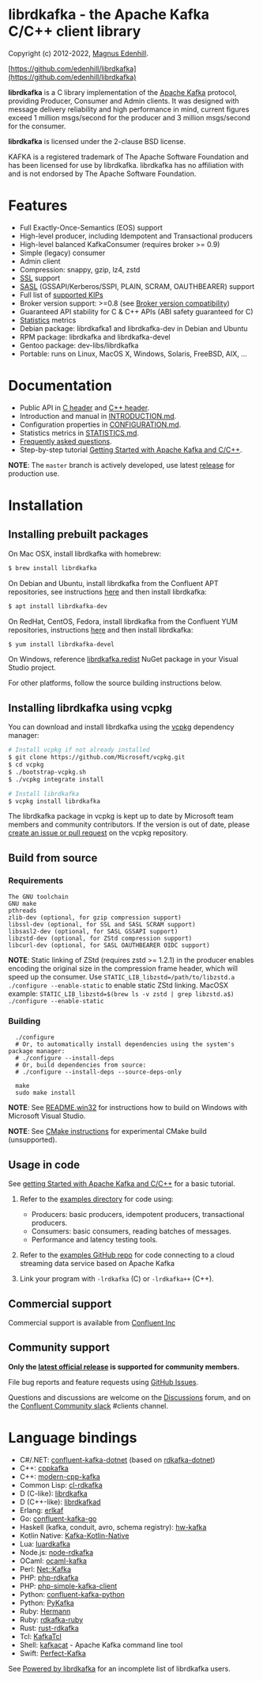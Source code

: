 librdkafka - the Apache Kafka C/C++ client library
==================================================

Copyright (c) 2012-2022, [Magnus Edenhill](http://www.edenhill.se/).

[https://github.com/edenhill/librdkafka](https://github.com/edenhill/librdkafka)

**librdkafka** is a C library implementation of the
[Apache Kafka](https://kafka.apache.org/) protocol, providing Producer, Consumer
and Admin clients. It was designed with message delivery reliability
and high performance in mind, current figures exceed 1 million msgs/second for
the producer and 3 million msgs/second for the consumer.

**librdkafka** is licensed under the 2-clause BSD license.

KAFKA is a registered trademark of The Apache Software Foundation and
has been licensed for use by librdkafka. librdkafka has no
affiliation with and is not endorsed by The Apache Software Foundation.


# Features #
  * Full Exactly-Once-Semantics (EOS) support
  * High-level producer, including Idempotent and Transactional producers
  * High-level balanced KafkaConsumer (requires broker >= 0.9)
  * Simple (legacy) consumer
  * Admin client
  * Compression: snappy, gzip, lz4, zstd
  * [SSL](https://github.com/edenhill/librdkafka/wiki/Using-SSL-with-librdkafka) support
  * [SASL](https://github.com/edenhill/librdkafka/wiki/Using-SASL-with-librdkafka) (GSSAPI/Kerberos/SSPI, PLAIN, SCRAM, OAUTHBEARER) support
  * Full list of [supported KIPs](INTRODUCTION.md#supported-kips)
  * Broker version support: >=0.8 (see [Broker version compatibility](INTRODUCTION.md#broker-version-compatibility))
  * Guaranteed API stability for C & C++ APIs (ABI safety guaranteed for C)
  * [Statistics](STATISTICS.md) metrics
  * Debian package: librdkafka1 and librdkafka-dev in Debian and Ubuntu
  * RPM package: librdkafka and librdkafka-devel
  * Gentoo package: dev-libs/librdkafka
  * Portable: runs on Linux, MacOS X, Windows, Solaris, FreeBSD, AIX, ...

# Documentation

 * Public API in [C header](src/rdkafka.h) and [C++ header](src-cpp/rdkafkacpp.h).
 * Introduction and manual in [INTRODUCTION.md](https://github.com/edenhill/librdkafka/blob/master/INTRODUCTION.md).
 * Configuration properties in
[CONFIGURATION.md](https://github.com/edenhill/librdkafka/blob/master/CONFIGURATION.md).
 * Statistics metrics in [STATISTICS.md](https://github.com/edenhill/librdkafka/blob/master/STATISTICS.md).
 * [Frequently asked questions](https://github.com/edenhill/librdkafka/wiki).
 * Step-by-step tutorial [Getting Started with Apache Kafka and C/C++](https://developer.confluent.io/get-started/c/).

**NOTE**: The `master` branch is actively developed, use latest [release](https://github.com/edenhill/librdkafka/releases) for production use.


# Installation

## Installing prebuilt packages

On Mac OSX, install librdkafka with homebrew:

```bash
$ brew install librdkafka
```

On Debian and Ubuntu, install librdkafka from the Confluent APT repositories,
see instructions [here](https://docs.confluent.io/current/installation/installing_cp/deb-ubuntu.html#get-the-software) and then install librdkafka:

 ```bash
 $ apt install librdkafka-dev
 ```

On RedHat, CentOS, Fedora, install librdkafka from the Confluent YUM repositories,
instructions [here](https://docs.confluent.io/current/installation/installing_cp/rhel-centos.html#get-the-software) and then install librdkafka:

```bash
$ yum install librdkafka-devel
```

On Windows, reference [librdkafka.redist](https://www.nuget.org/packages/librdkafka.redist/) NuGet package in your Visual Studio project.


For other platforms, follow the source building instructions below.


## Installing librdkafka using vcpkg

You can download and install librdkafka using the [vcpkg](https://github.com/Microsoft/vcpkg) dependency manager:

```bash
# Install vcpkg if not already installed
$ git clone https://github.com/Microsoft/vcpkg.git
$ cd vcpkg
$ ./bootstrap-vcpkg.sh
$ ./vcpkg integrate install

# Install librdkafka
$ vcpkg install librdkafka
```

The librdkafka package in vcpkg is kept up to date by Microsoft team members and community contributors.
If the version is out of date, please [create an issue or pull request](https://github.com/Microsoft/vcpkg) on the vcpkg repository.


## Build from source

### Requirements
	The GNU toolchain
	GNU make
   	pthreads
	zlib-dev (optional, for gzip compression support)
	libssl-dev (optional, for SSL and SASL SCRAM support)
	libsasl2-dev (optional, for SASL GSSAPI support)
	libzstd-dev (optional, for ZStd compression support)
	libcurl-dev (optional, for SASL OAUTHBEARER OIDC support)

**NOTE**: Static linking of ZStd (requires zstd >= 1.2.1) in the producer
          enables encoding the original size in the compression frame header,
          which will speed up the consumer.
          Use `STATIC_LIB_libzstd=/path/to/libzstd.a ./configure --enable-static`
          to enable static ZStd linking.
          MacOSX example:
          `STATIC_LIB_libzstd=$(brew ls -v zstd | grep libzstd.a$) ./configure --enable-static`


### Building

      ./configure
      # Or, to automatically install dependencies using the system's package manager:
      # ./configure --install-deps
      # Or, build dependencies from source:
      # ./configure --install-deps --source-deps-only

      make
      sudo make install


**NOTE**: See [README.win32](README.win32) for instructions how to build
          on Windows with Microsoft Visual Studio.

**NOTE**: See [CMake instructions](packaging/cmake/README.md) for experimental
          CMake build (unsupported).


## Usage in code

See [getting Started with Apache Kafka and C/C++](https://developer.confluent.io/get-started/c/) for a basic tutorial.

1. Refer to the [examples directory](examples/) for code using:

    * Producers: basic producers, idempotent producers, transactional producers.
    * Consumers: basic consumers, reading batches of messages.
    * Performance and latency testing tools.

2. Refer to the [examples GitHub repo](https://github.com/confluentinc/examples/tree/master/clients/cloud/c) for code connecting to a cloud streaming data service based on Apache Kafka

3. Link your program with `-lrdkafka` (C) or `-lrdkafka++` (C++).


## Commercial support

Commercial support is available from [Confluent Inc](https://www.confluent.io/)


## Community support

**Only the [latest official release](https://github.com/edenhill/librdkafka/releases) is supported for community members.**

File bug reports and feature requests using [GitHub Issues](https://github.com/edenhill/librdkafka/issues).

Questions and discussions are welcome on the [Discussions](https://github.com/edenhill/librdkafka/discussions) forum, and on the [Confluent Community slack](https://launchpass.com/confluentcommunity) #clients channel.


# Language bindings #

  * C#/.NET: [confluent-kafka-dotnet](https://github.com/confluentinc/confluent-kafka-dotnet) (based on [rdkafka-dotnet](https://github.com/ah-/rdkafka-dotnet))
  * C++: [cppkafka](https://github.com/mfontanini/cppkafka)
  * C++: [modern-cpp-kafka](https://github.com/Morgan-Stanley/modern-cpp-kafka)
  * Common Lisp: [cl-rdkafka](https://github.com/SahilKang/cl-rdkafka)
  * D (C-like): [librdkafka](https://github.com/DlangApache/librdkafka/)
  * D (C++-like): [librdkafkad](https://github.com/tamediadigital/librdkafka-d)
  * Erlang: [erlkaf](https://github.com/silviucpp/erlkaf)
  * Go: [confluent-kafka-go](https://github.com/confluentinc/confluent-kafka-go)
  * Haskell (kafka, conduit, avro, schema registry): [hw-kafka](https://github.com/haskell-works/hw-kafka)
  * Kotlin Native: [Kafka-Kotlin-Native](https://github.com/icemachined/kafka-kotlin-native)
  * Lua: [luardkafka](https://github.com/mistsv/luardkafka)
  * Node.js: [node-rdkafka](https://github.com/Blizzard/node-rdkafka)
  * OCaml: [ocaml-kafka](https://github.com/didier-wenzek/ocaml-kafka)
  * Perl: [Net::Kafka](https://github.com/bookingcom/perl-Net-Kafka)
  * PHP: [php-rdkafka](https://github.com/arnaud-lb/php-rdkafka)
  * PHP: [php-simple-kafka-client](https://github.com/php-kafka/php-simple-kafka-client)
  * Python: [confluent-kafka-python](https://github.com/confluentinc/confluent-kafka-python)
  * Python: [PyKafka](https://github.com/Parsely/pykafka)
  * Ruby: [Hermann](https://github.com/reiseburo/hermann)
  * Ruby: [rdkafka-ruby](https://github.com/appsignal/rdkafka-ruby)
  * Rust: [rust-rdkafka](https://github.com/fede1024/rust-rdkafka)
  * Tcl: [KafkaTcl](https://github.com/flightaware/kafkatcl)
  * Shell: [kafkacat](https://github.com/edenhill/kafkacat) - Apache Kafka command line tool
  * Swift: [Perfect-Kafka](https://github.com/PerfectlySoft/Perfect-Kafka)


See [Powered by librdkafka](https://github.com/edenhill/librdkafka/wiki/Powered-by-librdkafka) for an incomplete list of librdkafka users.
